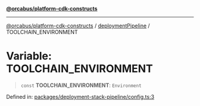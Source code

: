 [**@orcabus/platform-cdk-constructs**](../../../../README.md)

***

[@orcabus/platform-cdk-constructs](../../../../README.md) / [deploymentPipeline](../README.md) / TOOLCHAIN\_ENVIRONMENT

# Variable: TOOLCHAIN\_ENVIRONMENT

> `const` **TOOLCHAIN\_ENVIRONMENT**: `Environment`

Defined in: [packages/deployment-stack-pipeline/config.ts:3](https://github.com/OrcaBus/platform-cdk-constructs/blob/c976adc64e129e16931e5f8794549bfec6d441a5/packages/deployment-stack-pipeline/config.ts#L3)
